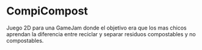 # CompiCompost
Juego 2D para una GameJam donde el objetivo era que los mas chicos aprendan la diferencia entre reciclar y separar residuos compostables y no compostables.
